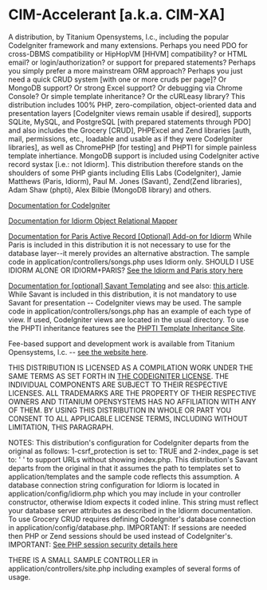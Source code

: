 CIM-Accelerant [a.k.a. CIM-XA]
=========================================================

A distribution, by Titanium Opensystems, l.c., including the popular CodeIgniter framework and many extensions. Perhaps you need PDO 
for cross-DBMS compatibility or HipHopVM [HHVM] compatibility? or HTML email? or login/authorization? or support for prepared statements? 
Perhaps you simply prefer a more mainstream ORM approach? Perhaps you just need a quick CRUD system [with one or more cruds per page]? 
Or MongoDB support? Or strong Excel support? Or debugging via Chrome Console? Or simple template inheritance? Or the cURLeasy library? 
This distribution includes 100% PHP, zero-compilation, object-oriented data and presentation layers [CodeIgniter views remain usable if desired], 
supports SQLite, MySQL, and PostgreSQL [with prepared statements through PDO] and also includes the Grocery [CRUD], PHPExcel and Zend libraries 
[auth, mail, permissions, etc., loadable and usable as if they were CodeIgniter libraries], as well as ChromePHP [for testing] 
and PHPTI for simple painless template inhertiance. MongoDB support is included using CodeIgniter active record systax [i.e.: not Idiorm]. 
This distribution therefore stands on the shoulders of some PHP giants including Ellis Labs (CodeIgniter), Jamie Matthews (Paris, Idiorm), 
Paul M. Jones (Savant), Zend(Zend libraries), Adam Shaw (phpti), Alex Bilbie (MongoDB library) and others. 

<a href="http://ellislab.com/codeigniter/user-guide/toc.html">Documentation for CodeIgniter</a>

<a href="http://idiorm.readthedocs.org/en/latest/">Documentation for Idiorm Object Relational Mapper</a>

<a href="http://paris.readthedocs.org/en/latest/">Documentation for Paris Active Record [Optional] Add-on for Idiorm</a> While 
Paris is included in this distribution it is not necessary to use for the database layer--it merely provides an alternative 
abstraction. The sample code in application/controllers/songs.php uses Idiorm only.
SHOULD I USE IDIORM ALONE OR IDIORM+PARIS? <a href="http://j4mie.github.io/idiormandparis/">See the Idiorm and Paris story here</a>

<a href="http://phpsavant.com/docs/">Documentation for [optional] Savant Templating</a> and see also: 
<a href="http://devzone.zend.com/1542/creating-modular-template-based-interfaces-with-savant/">this article</a>. 
While Savant is included in this distribution, it is not mandatory to use Savant for presentation -- CodeIgniter views may be used. 
The sample code in application/controllers/songs.php has an example of each type of view. If used, CodeIgniter views are located 
in the usual directory. To use the PHPTI inheritance features see the <a href="http://phpti.com/">PHPTI Template Inheritance Site</a>.

Fee-based support and development work is available from Titanium Opensystems, l.c. -- <a href="//tinyurl.com/dbmsmax">see the website here</a>.

THIS DISTRIBUTION IS LICENSED AS A COMPILATION WORK UNDER THE SAME TERMS AS SET FORTH IN 
<A HREF="HTTP://ELLISLAB.COM/CODEIGNITER/USER-GUIDE/LICENSE.HTML">THE CODEIGNITER LICENSE</A>. THE INDIVIDUAL COMPONENTS ARE SUBJECT TO THEIR 
RESPECTIVE LICENSES. ALL TRADEMARKS ARE THE PROPERTY OF THEIR RESPECTIVE OWNERS AND TITANIUM OPENSYSTEMS HAS NO AFFILIATION WITH ANY OF THEM. 
BY USING THIS DISTRIBUTION IN WHOLE OR PART YOU CONSENT TO ALL APPLICABLE LICENSE TERMS, INCLUDING WITHOUT LIMITATION, THIS PARAGRAPH.

NOTES:
This distribution's configuration for CodeIgniter departs from the original as follows: 1-csrf_protection is set to: TRUE and 
2-index_page is set to: ' ' to support URLs without showing index.php. This distribution's Savant departs from the original 
in that it assumes the path to templates set to application/templates and the sample code reflects this assumption. 
A database connection string configuration for Idiorm is located in application/config/idiorm.php which you may include in your 
controller constructor, otherwise Idiom expects it coded inline. This string must reflect your database server attributes as 
described in the Idiorm documentation. To use Grocery CRUD requires defining CodeIgniter's database connection in 
application/config/database.php. IMPORTANT: If sessions are needed then PHP or Zend sessions should be used instead of CodeIgniter's. 
IMPORTANT: <a href="http://www.php.net/manual/en/session.security.php">See PHP session security details here</a>

THERE IS A SMALL SAMPLE CONTROLLER in application/controllers/site.php including examples of several forms of usage.

